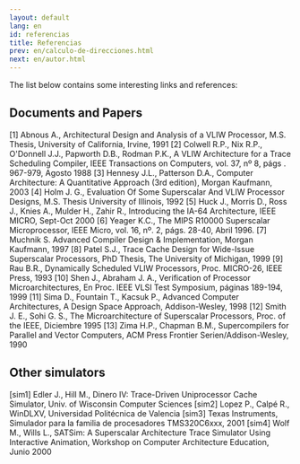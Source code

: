 ```yaml
---
layout: default
lang: en
id: referencias
title: Referencias
prev: en/calculo-de-direcciones.html
next: en/autor.html
---
```


The list below contains some interesting links and references:


## Documents and Papers

[1] Abnous A., Architectural Design and Analysis of a VLIW Processor, M.S. Thesis, University of California, Irvine, 1991
[2] Colwell R.P., Nix R.P., O'Donnell J.J., Papworth D.B., Rodman P.K., A VLIW Architecture for a Trace Scheduling Compiler, IEEE Transactions on Computers, vol. 37, nº 8, págs . 967-979, Agosto 1988
[3] Hennesy J.L., Patterson D.A., Computer Architecture: A Quantitative Approach (3rd edition), Morgan Kaufmann, 2003
[4] Holm J. G., Evaluation Of Some Superscalar And VLIW Processor Designs, M.S. Thesis University of Illinois, 1992
[5] Huck J., Morris D., Ross J., Knies A., Mulder H., Zahir R., Introducing the IA-64 Architecture, IEEE MICRO, Sept-Oct 2000
[6] Yeager K.C., The MIPS R10000 Superscalar Microprocessor, IEEE Micro, vol. 16, nº. 2, págs. 28-40, Abril 1996. 
[7] Muchnik S. Advanced Compiler Design & Implementation, Morgan Kaufmann, 1997
[8] Patel S.J., Trace Cache Design for Wide-Issue Superscalar Processors, PhD Thesis, The University of Michigan, 1999
[9] Rau B.R., Dynamically Scheduled VLIW Processors, Proc. MICRO-26, IEEE Press, 1993
[10] Shen J., Abraham J. A., Verification of Processor Microarchitectures, En Proc. IEEE VLSI Test Symposium, páginas 189-194, 1999
[11] Sima D., Fountain T., Kacsuk P., Advanced Computer Architectures, A Design Space Approach, Addison-Wesley, 1998
[12] Smith J. E., Sohi G. S., The Microarchitecture of Superscalar Processors, Proc. of the IEEE, Diciembre 1995
[13] Zima H.P., Chapman B.M., Supercompilers for Parallel and Vector Computers, ACM Press Frontier Serien/Addison-Wesley, 1990


## Other simulators
[sim1] Edler J., Hill M., Dinero IV: Trace-Driven Uniprocessor Cache Simulator, Univ. of Wisconsin Computer Sciences
[sim2] Lopez P., Calpé R., WinDLXV, Universidad Politécnica de Valencia
[sim3] Texas Instruments, Simulador para la familia de procesadores TMS320C6xxx, 2001
[sim4] Wolf M., Wills L., SATSim: A Superscalar Architecture Trace Simulator Using Interactive Animation, Workshop on Computer Architecture Education, Junio 2000